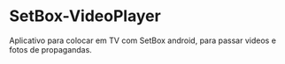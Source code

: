 # SetBox-VideoPlayer
Aplicativo para colocar em TV com SetBox android, para passar videos e fotos de propagandas.
